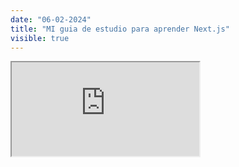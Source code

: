 ```yaml
---
date: "06-02-2024"
title: "MI guia de estudio para aprender Next.js"
visible: true
---
```

<iframe src="https://www.youtube.com/embed/6qPjxFGxcBM" allowfullscreen></iframe>
